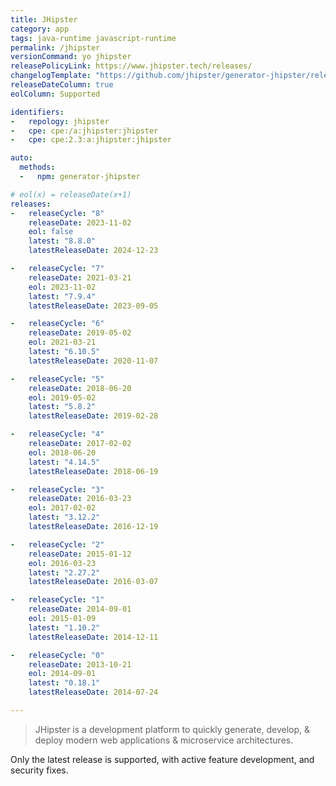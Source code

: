 ```yaml
---
title: JHipster
category: app
tags: java-runtime javascript-runtime
permalink: /jhipster
versionCommand: yo jhipster
releasePolicyLink: https://www.jhipster.tech/releases/
changelogTemplate: "https://github.com/jhipster/generator-jhipster/releases/tag/v__LATEST__"
releaseDateColumn: true
eolColumn: Supported

identifiers:
-   repology: jhipster
-   cpe: cpe:/a:jhipster:jhipster
-   cpe: cpe:2.3:a:jhipster:jhipster

auto:
  methods:
  -   npm: generator-jhipster

# eol(x) = releaseDate(x+1)
releases:
-   releaseCycle: "8"
    releaseDate: 2023-11-02
    eol: false
    latest: "8.8.0"
    latestReleaseDate: 2024-12-23

-   releaseCycle: "7"
    releaseDate: 2021-03-21
    eol: 2023-11-02
    latest: "7.9.4"
    latestReleaseDate: 2023-09-05

-   releaseCycle: "6"
    releaseDate: 2019-05-02
    eol: 2021-03-21
    latest: "6.10.5"
    latestReleaseDate: 2020-11-07

-   releaseCycle: "5"
    releaseDate: 2018-06-20
    eol: 2019-05-02
    latest: "5.8.2"
    latestReleaseDate: 2019-02-28

-   releaseCycle: "4"
    releaseDate: 2017-02-02
    eol: 2018-06-20
    latest: "4.14.5"
    latestReleaseDate: 2018-06-19

-   releaseCycle: "3"
    releaseDate: 2016-03-23
    eol: 2017-02-02
    latest: "3.12.2"
    latestReleaseDate: 2016-12-19

-   releaseCycle: "2"
    releaseDate: 2015-01-12
    eol: 2016-03-23
    latest: "2.27.2"
    latestReleaseDate: 2016-03-07

-   releaseCycle: "1"
    releaseDate: 2014-09-01
    eol: 2015-01-09
    latest: "1.10.2"
    latestReleaseDate: 2014-12-11

-   releaseCycle: "0"
    releaseDate: 2013-10-21
    eol: 2014-09-01
    latest: "0.18.1"
    latestReleaseDate: 2014-07-24

---
```


> JHipster is a development platform to quickly generate, develop, & deploy modern
> web applications & microservice architectures.


Only the latest release is supported, with active feature development, and security fixes.
